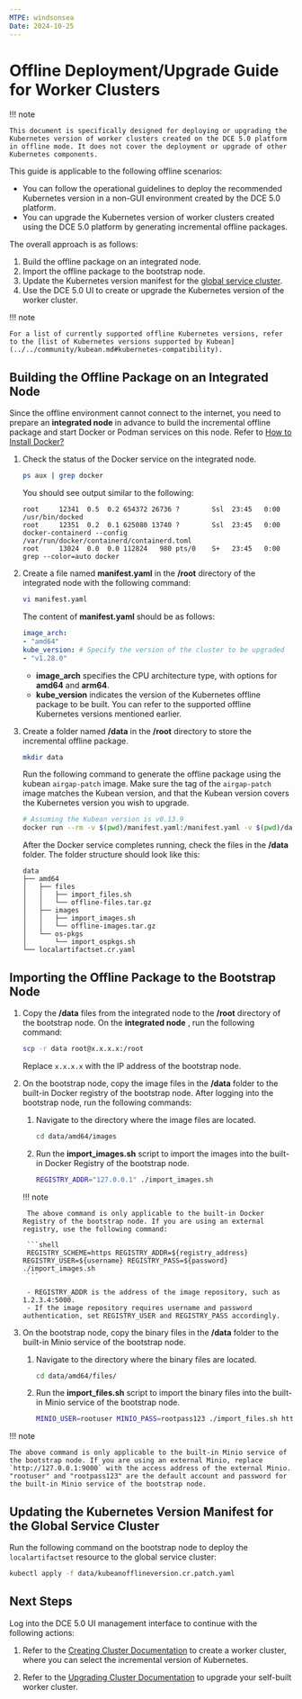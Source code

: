 ```yaml
---
MTPE: windsonsea
Date: 2024-10-25
---
```


# Offline Deployment/Upgrade Guide for Worker Clusters

!!! note

    This document is specifically designed for deploying or upgrading the Kubernetes version of worker clusters created on the DCE 5.0 platform in offline mode. It does not cover the deployment or upgrade of other Kubernetes components.

This guide is applicable to the following offline scenarios:

- You can follow the operational guidelines to deploy the recommended Kubernetes version in a non-GUI environment created by the DCE 5.0 platform.
- You can upgrade the Kubernetes version of worker clusters created using the DCE 5.0 platform by generating incremental offline packages.

The overall approach is as follows:

1. Build the offline package on an integrated node.
2. Import the offline package to the bootstrap node.
3. Update the Kubernetes version manifest for the [global service cluster](../user-guide/clusters/cluster-role.md#global-service-cluster).
4. Use the DCE 5.0 UI to create or upgrade the Kubernetes version of the worker cluster.

!!! note

    For a list of currently supported offline Kubernetes versions, refer to the [list of Kubernetes versions supported by Kubean](../../community/kubean.md#kubernetes-compatibility).

## Building the Offline Package on an Integrated Node

Since the offline environment cannot connect to the internet, you need to prepare an **integrated node** in advance to build the incremental offline package and start Docker or Podman services on this node. Refer to [How to Install Docker?](../../blogs/2023/230315-install-on-linux.md)

1. Check the status of the Docker service on the integrated node.

    ```bash
    ps aux | grep docker
    ```

    You should see output similar to the following:

    ```console
    root     12341  0.5  0.2 654372 26736 ?        Ssl  23:45   0:00 /usr/bin/docked
    root     12351  0.2  0.1 625080 13740 ?        Ssl  23:45   0:00 docker-containerd --config /var/run/docker/containerd/containerd.toml
    root     13024  0.0  0.0 112824   980 pts/0    S+   23:45   0:00 grep --color=auto docker
    ```

2. Create a file named __manifest.yaml__ in the __/root__ directory of the integrated node with the following command:

    ```bash
    vi manifest.yaml
    ```

    The content of __manifest.yaml__ should be as follows:

    ```yaml title="manifest.yaml"
    image_arch:
    - "amd64"
    kube_version: # Specify the version of the cluster to be upgraded
    - "v1.28.0"
    ```

    - __image_arch__ specifies the CPU architecture type, with options for __amd64__ and __arm64__.
    - __kube_version__ indicates the version of the Kubernetes offline package to be built. You can refer to the supported offline Kubernetes versions mentioned earlier.

3. Create a folder named __/data__ in the __/root__ directory to store the incremental offline package.

    ```bash
    mkdir data
    ```

    Run the following command to generate the offline package using the kubean `airgap-patch` image. Make sure the tag of the `airgap-patch` image matches the Kubean version, and that the Kubean version covers the Kubernetes version you wish to upgrade.

    ```bash
    # Assuming the Kubean version is v0.13.9
    docker run --rm -v $(pwd)/manifest.yaml:/manifest.yaml -v $(pwd)/data:/data ghcr.m.daocloud.io/kubean-io/airgap-patch:v0.13.9
    ```

    After the Docker service completes running, check the files in the __/data__ folder. The folder structure should look like this:

    ```console
    data
    ├── amd64
    │   ├── files
    │   │   ├── import_files.sh
    │   │   └── offline-files.tar.gz
    │   ├── images
    │   │   ├── import_images.sh
    │   │   └── offline-images.tar.gz
    │   └── os-pkgs
    │       └── import_ospkgs.sh
    └── localartifactset.cr.yaml
    ```

## Importing the Offline Package to the Bootstrap Node

1. Copy the __/data__ files from the integrated node to the __/root__ directory of the bootstrap node. On the **integrated node** , run the following command:

    ```bash
    scp -r data root@x.x.x.x:/root
    ```

    Replace `x.x.x.x` with the IP address of the bootstrap node.

2. On the bootstrap node, copy the image files in the __/data__ folder to the built-in Docker registry of the bootstrap node. After logging into the bootstrap node, run the following commands:

    1. Navigate to the directory where the image files are located.
    
        ```bash
        cd data/amd64/images
        ```

    2. Run the __import_images.sh__ script to import the images into the built-in Docker Registry of the bootstrap node.
   
        ```bash
        REGISTRY_ADDR="127.0.0.1" ./import_images.sh
        ```

    !!! note

        The above command is only applicable to the built-in Docker Registry of the bootstrap node. If you are using an external registry, use the following command:
        
        ```shell
        REGISTRY_SCHEME=https REGISTRY_ADDR=${registry_address} REGISTRY_USER=${username} REGISTRY_PASS=${password} ./import_images.sh
        ```

        - REGISTRY_ADDR is the address of the image repository, such as 1.2.3.4:5000.
        - If the image repository requires username and password authentication, set REGISTRY_USER and REGISTRY_PASS accordingly.

3. On the bootstrap node, copy the binary files in the __/data__ folder to the built-in Minio service of the bootstrap node.

    1. Navigate to the directory where the binary files are located.
    
        ```bash
        cd data/amd64/files/
        ```

    2. Run the __import_files.sh__ script to import the binary files into the built-in Minio service of the bootstrap node.
    
        ```bash
        MINIO_USER=rootuser MINIO_PASS=rootpass123 ./import_files.sh http://127.0.0.1:9000
        ```

!!! note

    The above command is only applicable to the built-in Minio service of the bootstrap node. If you are using an external Minio, replace `http://127.0.0.1:9000` with the access address of the external Minio. "rootuser" and "rootpass123" are the default account and password for the built-in Minio service of the bootstrap node.

## Updating the Kubernetes Version Manifest for the Global Service Cluster

Run the following command on the bootstrap node to deploy the `localartifactset` resource to the global service cluster:

```bash
kubectl apply -f data/kubeanofflineversion.cr.patch.yaml
```

## Next Steps

Log into the DCE 5.0 UI management interface to continue with the following actions:

1. Refer to the [Creating Cluster Documentation](../user-guide/clusters/create-cluster.md) to create a worker cluster, where you can select the incremental version of Kubernetes.

2. Refer to the [Upgrading Cluster Documentation](../user-guide/clusters/upgrade-cluster.md) to upgrade your self-built worker cluster.
